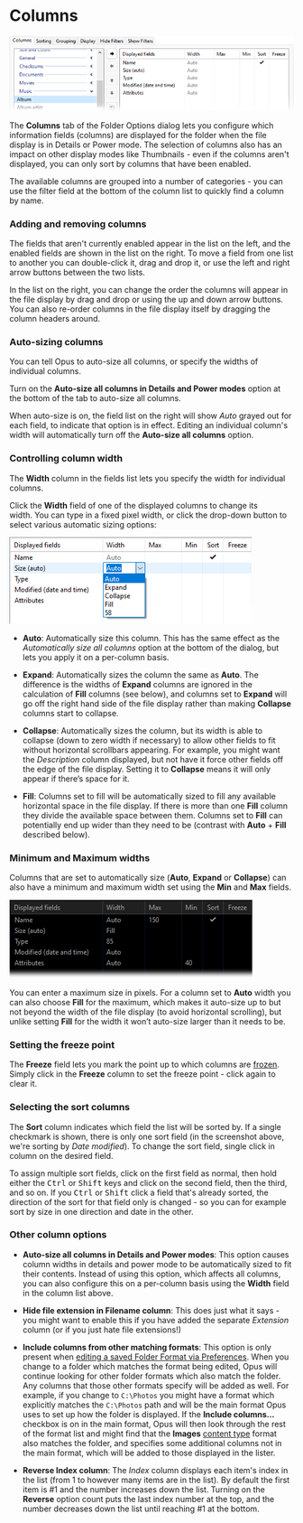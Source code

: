 # Columns

![](/Manual/images/media/13/folder_format_columns.png)

The **Columns** tab of the Folder Options dialog lets you configure which information fields (columns) are displayed for the folder when the file display is in Details or Power mode. The selection of columns also has an impact on other display modes like Thumbnails - even if the columns aren't displayed, you can only sort by columns that have been enabled.

The available columns are grouped into a number of categories - you can use the filter field at the bottom of the column list to quickly find a column by name.

### Adding and removing columns

The fields that aren't currently enabled appear in the list on the left, and the enabled fields are shown in the list on the right. To move a field from one list to another you can double-click it, drag and drop it, or use the left and right arrow buttons between the two lists.

In the list on the right, you can change the order the columns will appear in the file display by drag and drop or using the up and down arrow buttons. You can also re-order columns in the file display itself by dragging the column headers around.

### Auto-sizing columns

You can tell Opus to auto-size all columns, or specify the widths of individual columns.

Turn on the **Auto-size all columns in Details and Power modes** option at the bottom of the tab to auto-size all columns.

When auto-size is on, the field list on the right will show *Auto* grayed out for each field, to indicate that option is in effect. Editing an individual column's width will automatically turn off the **Auto-size all columns** option.

### Controlling column width

The **Width** column in the fields list lets you specify the width for individual columns. 

Click the **Width** field of one of the displayed columns to change its width. You can type in a fixed pixel width, or click the drop-down button to select various automatic sizing options:

![](/Manual/images/media/13/folder_format_width.png)

- **Auto**: Automatically size this column. This has the same effect as the *Automatically size all columns* option at the bottom of the dialog, but lets you apply it on a per-column basis.

- **Expand**: Automatically sizes the column the same as **Auto**. The difference is the widths of **Expand** columns are ignored in the calculation of **Fill** columns (see below), and columns set to **Expand** will go off the right hand side of the file display rather than making **Collapse** columns start to collapse.

- **Collapse**: Automatically sizes the column, but its width is able to collapse (down to zero width if necessary) to allow other fields to fit without horizontal scrollbars appearing. For example, you might want the *Description* column displayed, but not have it force other fields off the edge of the file display. Setting it to **Collapse** means it will only appear if there’s space for it.

- **Fill**: Columns set to fill will be automatically sized to fill any available horizontal space in the file display. If there is more than one **Fill** column they divide the available space between them. Columns set to **Fill** can potentially end up wider than they need to be (contrast with **Auto** + **Fill** described below).

### Minimum and Maximum widths

Columns that are set to automatically size (**Auto**, **Expand** or **Collapse**) can also have a minimum and maximum width set using the **Min** and **Max** fields.

![](/Manual/images/media/13/folder_format_width_set.png)

You can enter a maximum size in pixels. For a column set to **Auto** width you can also choose **Fill** for the maximum, which makes it auto-size up to but not beyond the width of the file display (to avoid horizontal scrolling), but unlike setting **Fill** for the width it won’t auto-size larger than it needs to be.

### Setting the freeze point

The **Freeze** field lets you mark the point up to which columns are [frozen](/Manual/basic_concepts/folder_options/folder_options_dialog/columns/frozen_columns.md). Simply click in the **Freeze** column to set the freeze point - click again to clear it.

### Selecting the sort columns

The **Sort** column indicates which field the list will be sorted by. If a single checkmark is shown, there is only one sort field (in the screenshot above, we're sorting by *Date modified*). To change the sort field, single click in column on the desired field.

To assign multiple sort fields, click on the first field as normal, then hold either the <kbd>Ctrl</kbd> or <kbd>Shift</kbd> keys and click on the second field, then the third, and so on. If you <kbd>Ctrl</kbd> or <kbd>Shift</kbd> click a field that's already sorted, the direction of the sort for that field only is changed - so you can for example sort by size in one direction and date in the other.

### Other column options

- **Auto-size all columns in Details and Power modes**: This option causes column widths in details and power mode to be automatically sized to fit their contents. Instead of using this option, which affects all columns, you can also configure this on a per-column basis using the **Width** field in the column list above.
- **Hide file extension in Filename column**: This does just what it says - you might want to enable this if you have added the separate *Extension* column (or if you just hate file extensions!)
- **Include columns from other matching formats**: This option is only present when [editing a saved Folder Format via Preferences](/Manual/preferences/preferences_categories/folders/folder_formats/README.md). When you change to a folder which matches the format being edited, Opus will continue looking for other folder formats which also match the folder. Any columns that those other formats specify will be added as well.
  For example, if you change to `C:\Photos` you might have a format which explicitly matches the `C:\Photos` path and will be the main format Opus uses to set up how the folder is displayed. If the **Include columns...** checkbox is on in the main format, Opus will then look through the rest of the format list and might find that the **Images** [content type](../content_types.md) format also matches the folder, and specifies some additional columns not in the main format, which will be added to those displayed in the lister. 

- **Reverse Index column**: The *Index* column displays each item's index in the list (from 1 to however many items are in the list). By default the first item is \#1 and the number increases down the list. Turning on the **Reverse** option count puts the last index number at the top, and the number decreases down the list until reaching \#1 at the bottom.
